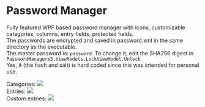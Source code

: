 # Password Manager
Fully featured WPF based password manager with icons, customizable categories, columns, entry fields, protected fields.  
The passwords are encrypted and saved in password.xml in the same directory as the executable.  
The master password is: `password`. To change it, edit the SHA256 digest in `PasswordManagerV3.ViewModels.LockViewModel.Unlock`  
Yes, it (the hash and salt) is hard coded since this was intended for personal use.  

Categories:
![](https://i.imgur.com/eXOrl3P.png)  
Entries:
![](https://i.imgur.com/0IgEi5a.png)  
Custom entries:
![](https://i.imgur.com/i8AbCzY.png)  
